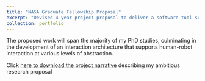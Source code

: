 ```yaml
---
title: "NASA Graduate Fellowship Proposal"
excerpt: "Devised 4-year project proposal to deliver a software tool supporting distributed human-robot interaction.<br/><img src='/images/iss.jpg'>"
collection: portfolio
---
```


The proposed work will span the majority of my PhD studies, culminating in the development of an interaction architecture that supports human-robot interaction at various levels of abstraction.

Click  [here to download the project narrative](https://jkeller52.github.io/files/ProjectNarrative.pdf) describing my ambitious research proposal



